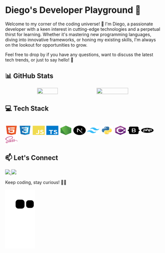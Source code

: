 # Diego's Developer Playground 🚀

Welcome to my corner of the coding universe! 👋 I'm Diego, a passionate developer with a keen interest in cutting-edge technologies and a perpetual thirst for learning. Whether it's mastering new programming languages, diving into innovative frameworks, or honing my existing skills, I'm always on the lookout for opportunities to grow.

Feel free to drop by if you have any questions, want to discuss the latest tech trends, or just to say hello! 🌟

## 📊 GitHub Stats

<p align="center">
  <img height="31.5%" width="36.5%" src="https://github-readme-stats-sigma-five.vercel.app/api/top-langs/?username=DiegoCstyles&layout=compact&theme=dark"/>
  <img height="40%" width="45%" src="https://streak-stats.demolab.com/?user=DiegoCstyles&layout=compact&theme=dark"/>
</p>

## 💻 Tech Stack

<div style="display: inline_block"><br>
  <img align="center" alt="HTML5" height="30" width="40" src="https://raw.githubusercontent.com/devicons/devicon/master/icons/html5/html5-original.svg">
  <img align="center" alt="CSS3" height="30" width="40" src="https://raw.githubusercontent.com/devicons/devicon/master/icons/css3/css3-original.svg">
  <img align="center" alt="JavaScript" height="30" width="40" src="https://raw.githubusercontent.com/devicons/devicon/master/icons/javascript/javascript-plain.svg">
  <img align="center" alt="TypeScript" height="30" width="40" src="https://raw.githubusercontent.com/devicons/devicon/master/icons/typescript/typescript-plain.svg">
  <img align="center" alt="Node.js" height="30" width="40" src="https://raw.githubusercontent.com/devicons/devicon/master/icons/nodejs/nodejs-original.svg">
  <img align="center" alt="Next.js" height="30" width="40" src="https://raw.githubusercontent.com/devicons/devicon/master/icons/nextjs/nextjs-original.svg">
  <img align="center" alt="Tailwind CSS" height="30" width="40" src="https://raw.githubusercontent.com/devicons/devicon/master/icons/tailwindcss/tailwindcss-plain.svg">
  <img align="center" alt="Python" height="30" width="40" src="https://raw.githubusercontent.com/devicons/devicon/master/icons/python/python-original.svg">
  <img align="center" alt="C#" height="30" width="40" src="https://raw.githubusercontent.com/devicons/devicon/master/icons/csharp/csharp-original.svg">
  <img align="center" alt="Bootstrap" height="30" width="40" src="https://raw.githubusercontent.com/devicons/devicon/master/icons/bootstrap/bootstrap-plain.svg">
  <img align="center" alt="PHP" height="30" width="40" src="https://raw.githubusercontent.com/devicons/devicon/master/icons/php/php-plain.svg">
  <img align="center" alt="Sass" height="30" width="40" src="https://raw.githubusercontent.com/devicons/devicon/master/icons/sass/sass-original.svg">
</div>

## 📫 Let's Connect

<div> 
  <a href="mailto:diegoe.r.c07@gmail.com">
    <img src="https://img.shields.io/badge/-Gmail-%23333?style=for-the-badge&logo=gmail&logoColor=white" target="_blank">
  </a>
  <a href="https://www.linkedin.com/in/diegoerc/" target="_blank">
    <img src="https://img.shields.io/badge/-LinkedIn-%230077B5?style=for-the-badge&logo=linkedin&logoColor=white" target="_blank">
  </a> 
</div>

Keep coding, stay curious! 🚀✨

![snake gif](https://github.com/DiegoCstyles/DiegoCstyles/blob/output/github-contribution-grid-snake.svg)
